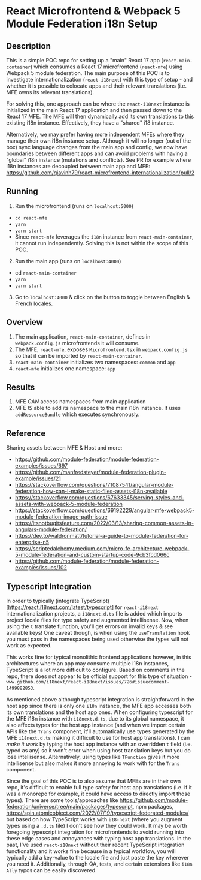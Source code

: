 # React Microfrontend & Webpack 5 Module Federation i18n Setup

## Description

This is a simple POC repo for setting up a "main" React 17 app (`react-main-container`) which consumes a React 17 microfrontend (`react-mfe`) using Webpack 5 module federation. The main purpose of this POC is to investigate internationalization (`react-i18next`) with this type of setup - and whether it is possible to colocate apps and their relevant translations (i.e. MFE owns its relevant translations).

For solving this, one approach can be where the `react-i18next` instance is initialized in the main React 17 application and then passed down to the React 17 MFE. The MFE will then dynamically add its own translations to this existing i18n instance. Effectively, they have a "shared" i18 instance.

Alternatively, we may prefer having more independent MFEs where they manage their own i18n instance setup. Although it will no longer (out of the box) sync language changes from the main app and config, we now have boundaries between different apps and can avoid problems with having a "global" i18n instance (mutations and conflicts). See PR for example where i18n instances are decoupled between main app and MFE: https://github.com/giavinh79/react-microfrontend-internationalization/pull/2

## Running

1. Run the microfrontend (runs on `localhost:5000`)

- `cd react-mfe`
- `yarn`
- `yarn start`
- Since `react-mfe` leverages the `i18n` instance from `react-main-container`, it cannot run independently. Solving this is not within the scope of this POC.

2. Run the main app (runs on `localhost:4000`)

- cd `react-main-container`
- `yarn`
- `yarn start`

3. Go to `localhost:4000` & click on the button to toggle between English & French locales.

## Overview

1. The main application, `react-main-container`, defines in `webpack.config.js` microfrontends it will consume.
2. The MFE, `react-mfe`, exposes `Microfrontend.tsx` in `webpack.config.js` so that it can be imported by `react-main-container`.
3. `react-main-container` initializes two namespaces: `common` and `app`
4. `react-mfe` initializes one namespace: `app`

## Results

1. MFE _CAN_ access namespaces from main application
2. MFE _IS_ able to add its namespace to the main i18n instance. It uses `addResourceBundle` which executes synchronously.

## Reference

Sharing assets between MFE & Host and more:
- https://github.com/module-federation/module-federation-examples/issues/697
- https://github.com/manfredsteyer/module-federation-plugin-example/issues/21
- https://stackoverflow.com/questions/71087541/angular-module-federation-how-can-i-make-static-files-assets-i18n-available
- https://stackoverflow.com/questions/67633345/serving-styles-and-assets-with-webpack-5-module-federation
- https://stackoverflow.com/questions/69192229/angular-mfe-webpack5-module-federation-image-path-issue
- https://itsnotbugitsfeature.com/2022/03/13/sharing-common-assets-in-angulars-module-federation/
- https://dev.to/waldronmatt/tutorial-a-guide-to-module-federation-for-enterprise-n5
- https://scriptedalchemy.medium.com/micro-fe-architecture-webpack-5-module-federation-and-custom-startup-code-9cb3fcd066c
- https://github.com/module-federation/module-federation-examples/issues/102

## Typescript Integration

In order to typically (integrate TypeScript)[https://react.i18next.com/latest/typescript] for `react-i18next` internationalization projects, a `i18next.d.ts` file is added which imports project locale files for type safety and augmented intellisense. Now, when using the `t` translate function, you'll get errors on invalid keys & see available keys! One caveat though, is when using the `useTranslation` hook you must pass in the namespaces being used otherwise the types will not work as expected.

This works fine for typical monolithic frontend applications however, in this architectures where an app may consume multiple i18n instances, TypeScript is a lot more difficult to configure. Based on comments in the repo, there does not appear to be official support for this type of situation - `www.github.com/i18next/react-i18next/issues/726#issuecomment-1499882853`. 

As mentioned above although typescript integration is straightforward in the host app since there is only one `i18n` instance, the MFE app accesses both its own translations and the host app ones. When configuring typescript for the MFE i18n instance with `i18next.d.ts`, due to its global namespace, it also affects types for the host app instance (and when we import certain APIs like the `Trans` component, it'll automatically use types generated by the MFE `i18next.d.ts` making it difficult to use for host app translations). I can *make it work* by typing the host app instance with an overridden `t` field (i.e. typed as any) so it won't error when using host translation keys but you do lose intellisense. Alternatively, using types like `TFunction` gives it more intellisense but also makes it more annoying to work with for the `Trans` component.

Since the goal of this POC is to also assume that MFEs are in their own repo, it's difficult to enable full type safety for host app translations (i.e. if it was a monorepo for example, it could have access to directly import those types). There are some tools/approaches like https://github.com/module-federation/universe/tree/main/packages/typescript, npm packages, https://spin.atomicobject.com/2022/07/19/typescript-federated-modules/ but based on how TypeScript works with `i18-next` (where you augment types using a `.d.ts` file) I don't see how they could work. It may be worth foregoing typescript integration for microfrontends to avoid running into these edge cases and annoyances with typing host app translations. In the past, I've used `react-i18next` without their recent TypeScript integration functionality and it works fine because in a typical workflow, you will typically add a key-value to the locale file and just paste the key wherever you need it. Additionally, through QA, tests, and certain extensions like `i18n Ally` typos can be easily discovered.
